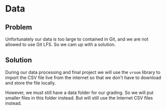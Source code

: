 # Data
## Problem
Unfortunately our data is too large to contained in Git, and we are not allowed to use Git LFS. So we cam up with a solution.

## Solution
During our data processing and final project we will use the `vroom` library to import the CSV file live from the internet so that we don't have to download and store the file locally.

However, we must still have a data folder for our grading. So we will put smaller files in this folder instead. But will still use the Internet CSV files instead.
